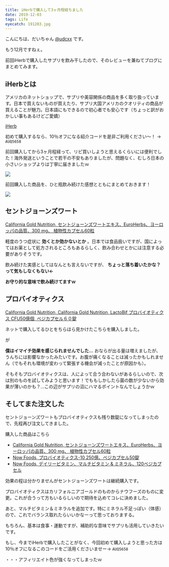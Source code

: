 ```yaml
---
title: iHerbで購入して3ヶ月程経ちました
date: 2019-12-03
tags: Life
eyecatch: 191203.jpg
---
```


こんにちは、だいちゃん [@udcxx](https://twitter.com/udc_xx) です。

もう12月ですねぇ。

前回iHerbで購入したサプリを飲み干したので、そのレビューを兼ねてブログにまとめてみます。

## iHerbとは

アメリカのネットショップで、サプリや美容関係の商品を多く取り扱っています。日本で買えないものが買えたり、サプリ大国アメリカのクオリティの商品が買えることが魅力。日本語にもできるので初心者でも安心です（ちょっと訳がおかしい事もあるけどご愛嬌）

[iHerb](https://www.iherb.com/?rcode=AUQ5658)

初めて購入するなら、10％オフになる紹介コードを是非ご利用ください〜！ → `AUQ5658`

前回購入してから3ヶ月程経って、リピ買いしようと思えるくらいには便利でした！海外発送ということで若干の不安もありましたが、問題なく、むしろ日本の小さいショップよりは丁寧に届きましたｗ

![](/images/191203_1.jpg)

前回購入した商品を、ひと瓶飲み続けた感想とともにまとめておきます！

![](/images/191203.jpg)

## セントジョーンズワート

[California Gold Nutrition, セントジョーンズワートエキス、EuroHerbs、ヨーロッパの品質、300 mg、 植物性カプセル60粒](https://jp.iherb.com/pr/California-Gold-Nutrition-St-John-s-Wort-Extract-EuroHerbs-European-Quality-300-mg-60-Veggie-Caps/72086?rcode=AUQ5658)

軽度のうつ症状に **効くとか効かないとか** 。日本では食品扱いですが、国によってはお薬として処方されるところもあるらしく、飲み合わせとかには注意する必要がありそうです。

飲み続けた実感としてはなんとも言えないですが、 **ちょっと落ち着いたかな？って気もしなくもない←**

**お守り的な意味で飲み続けてますｗ**

## プロバイオティクス

[California Gold Nutrition, California Gold Nutrition, LactoBif プロバイオティクス CFU50億個, ベジカプセル６０錠](https://jp.iherb.com/pr/California-Gold-Nutrition-LactoBif-Probiotics-5-Billion-CFU-60-Veggie-Capsules/64006?rcode=AUQ5658)

ネットで購入してるひとをちらほら見かけたこちらを購入しました。

が

**僕はイマイチ効果を感じられませんでした...** おならが出る量は増えましたが、うんちには影響なかったみたいです。お腹が痛くなることは減ったかもしれません（でもそれも環境が変わって緊張する機会が減ったことが原因かも）。

そもそもプロバイオティクスは、人によって合う合わないがあるらしいので、次は別のものを試してみようと思います！でももしかしたら菌の数が少ないから効果が薄いのかも？...この辺がサプリの沼にハマるポイントなんでしょうかｗ

## そしてまた注文した

セントジョーンズワートもプロバイオティクスも残り数錠になってしまったので、先程再び注文してきました。

購入した商品はこちら

* [California Gold Nutrition, セントジョーンズワートエキス、EuroHerbs、ヨーロッパの品質、300 mg、 植物性カプセル60粒](https://jp.iherb.com/pr/California-Gold-Nutrition-St-John-s-Wort-Extract-EuroHerbs-European-Quality-300-mg-60-Veggie-Caps/72086?rcode=AUQ5658)
* [Now Foods, プロバイオティクス-10 250億、ベジカプセル50錠](https://jp.iherb.com/pr/Now-Foods-Probiotic-10-25-Billion-50-Veg-Capsules/21130?rcode=AUQ5658)
* [Now Foods, デイリービタミン、マルチビタミン & ミネラル、120ベジカプセル](https://jp.iherb.com/pr/Now-Foods-Daily-Vits-Multi-Vitamin-Mineral-120-Veg-Capsules/86755?rcode=AUQ5658)

効果の程は分かりませんがセントジョーンズワートは継続購入です。

プロバイオティクスはカリフォルニアゴールドのものからナウフーズのものに変更。これが合うって方もいるらしいので期待を込めてコレに決めました。

あと、マルチビタミン＆ミネラルを追加です。特にミネラル不足っぽい（体感）ので、これでバランス取れたらいいかなーって思っておりまする。

もちろん、基本は食事・運動ですが、補助的な意味でサプリも活用していきたいです。

もし、今までiHerbで購入したことがなく、今回初めて購入しようと思った方は10％オフになるこのコードをご活用くださいませー→ `AUQ5658`

・・・アフィリエイト色が強くなってしまったｗ

